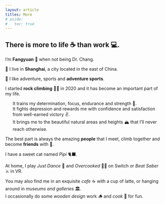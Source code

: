 ```yaml
---
layout: article
titles: More
# aside:
#   toc: true
---
```

## There is more to life ☕️ than work 💻. 

<div>
<p> I’m <b>Fangyuan</b> 🌝 when not being Dr. Chang. </p>

<p> 📍 I live in <b>Shanghai</b>, a city located in the east of China. </p> 

<p> 👊 I like adventure, sports and <b>adventure sports</b>. </p>
<p>
I started <b>rock climbing</b> 🧗‍♀️ in 2020 and it has become an important part of my life. <br>
<ul>
It trains my determination, focus, endurance and strength 💪. <br>
It fights depression and rewards me with confidence and satisfaction from well-earned victory ✌️. <br>
It brings me to the beautiful natural areas and heights 🏔 that I’ll never reach otherwise. <br>
</ul>
The best part is always the amazing <b>people</b> that I meet, climb together and become <b>friends</b> with 👭.
</p>
<p> I have a sweet cat named <em>Pipi</em> 🐈‍⬛. </p> 
</div>
<p>
At home, I play <em>Just Dance</em> 💃 and <em>Overcooked</em> 👩‍🍳 on Switch or <em>Beat Saber</em> ⚔ in VR.<br>
</p> 
</div>


<div>
<p> 
You may also find me in an exquisite <em>cafe</em> ☕️ with a cup of latte, or hanging around in <em>museums and galleries</em> 🏛. <br>
I occasionally do some <em>wooden design</em> work 🪵 and <em>cook</em> 🍲 for fun. 
</p>

